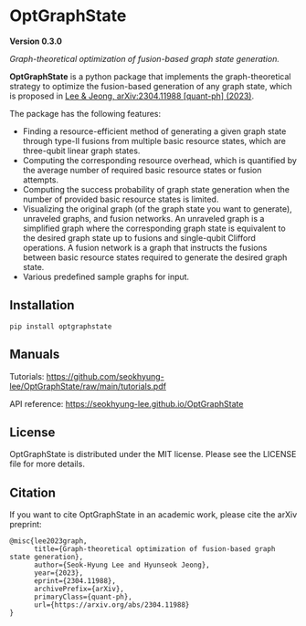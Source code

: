 # OptGraphState

**Version 0.3.0**

*Graph-theoretical optimization of fusion-based graph state generation.*

**OptGraphState** is a python package that implements the graph-theoretical strategy to optimize the fusion-based
generation of any graph state, which is proposed
in [Lee & Jeong, arXiv:2304.11988 [quant-ph] (2023)](https://arxiv.org/abs/2304.11988).

The package has the following features:

- Finding a resource-efficient method of generating a given graph state through type-II fusions from multiple basic
  resource states, which are three-qubit linear graph states.
- Computing the corresponding resource overhead, which is quantified by the average number of required basic resource
  states or fusion attempts.
- Computing the success probability of graph state generation when the number of provided basic resource states is
  limited.
- Visualizing the original graph (of the graph state you want to generate), unraveled graphs, and fusion networks. An
  unraveled graph is a simplified graph where the corresponding graph state is equivalent to the desired graph state up
  to fusions and single-qubit Clifford operations. A fusion network is a graph that instructs the fusions between basic
  resource states required to generate the desired graph state.
- Various predefined sample graphs for input.

## Installation

`pip install optgraphstate`

## Manuals

Tutorials: https://github.com/seokhyung-lee/OptGraphState/raw/main/tutorials.pdf

API reference: https://seokhyung-lee.github.io/OptGraphState

## License

OptGraphState is distributed under the MIT license. Please see the LICENSE file for more details.

## Citation

If you want to cite OptGraphState in an academic work, please cite the arXiv preprint:

```
@misc{lee2023graph,
      title={Graph-theoretical optimization of fusion-based graph state generation}, 
      author={Seok-Hyung Lee and Hyunseok Jeong},
      year={2023},
      eprint={2304.11988},
      archivePrefix={arXiv},
      primaryClass={quant-ph},
      url={https://arxiv.org/abs/2304.11988}
}
```